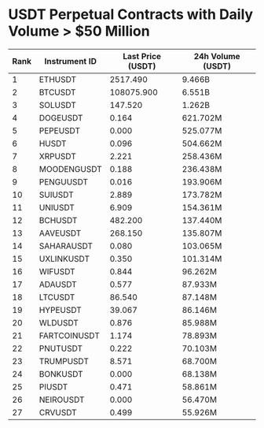 # USDT Perpetual Contracts with Daily Volume > $50 Million

| Rank | Instrument ID | Last Price (USDT) | 24h Volume (USDT) |
|------|---------------|-------------------|-------------------|
| 1 | ETHUSDT | 2517.490 | 9.466B |
| 2 | BTCUSDT | 108075.900 | 6.551B |
| 3 | SOLUSDT | 147.520 | 1.262B |
| 4 | DOGEUSDT | 0.164 | 621.702M |
| 5 | PEPEUSDT | 0.000 | 525.077M |
| 6 | HUSDT | 0.096 | 504.662M |
| 7 | XRPUSDT | 2.221 | 258.436M |
| 8 | MOODENGUSDT | 0.188 | 236.438M |
| 9 | PENGUUSDT | 0.016 | 193.906M |
| 10 | SUIUSDT | 2.889 | 173.782M |
| 11 | UNIUSDT | 6.909 | 154.361M |
| 12 | BCHUSDT | 482.200 | 137.440M |
| 13 | AAVEUSDT | 268.150 | 135.807M |
| 14 | SAHARAUSDT | 0.080 | 103.065M |
| 15 | UXLINKUSDT | 0.350 | 101.314M |
| 16 | WIFUSDT | 0.844 | 96.262M |
| 17 | ADAUSDT | 0.577 | 87.933M |
| 18 | LTCUSDT | 86.540 | 87.148M |
| 19 | HYPEUSDT | 39.067 | 86.146M |
| 20 | WLDUSDT | 0.876 | 85.988M |
| 21 | FARTCOINUSDT | 1.174 | 78.893M |
| 22 | PNUTUSDT | 0.222 | 70.103M |
| 23 | TRUMPUSDT | 8.571 | 68.700M |
| 24 | BONKUSDT | 0.000 | 68.138M |
| 25 | PIUSDT | 0.471 | 58.861M |
| 26 | NEIROUSDT | 0.000 | 56.470M |
| 27 | CRVUSDT | 0.499 | 55.926M |
